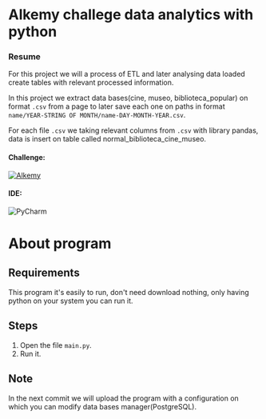 # Alkemy challege data analytics with python

### Resume

For this project we will a process of ETL and later analysing data loaded create tables with relevant processed information.

In this project we extract data bases(cine, museo, biblioteca_popular) on format `.csv` from a page to later save each one on paths in format `name/YEAR-STRING OF MONTH/name-DAY-MONTH-YEAR.csv`.

For each file `.csv` we taking relevant columns from `.csv` with library pandas, data is insert on table called normal_biblioteca_cine_museo.

#### Challenge: 
[![Alkemy](https://img.shields.io/badge/Alkemy-blue?style=for-the-badge&logo=Alkemy&logoColor=white)](https://github.com/xlmriosx/alkemy_challege_data_analytics_python/files/8091659/Challenge.Data.Analytics.con.Python.pdf)

#### IDE: 
![PyCharm](https://img.shields.io/badge/PyCharm-66CDAA?style=for-the-badge&logo=PyCharm&logoColor=white)

# About program

## Requirements
This program it's easily to run, don't need download nothing, only having python on your system you can run it.

## Steps
1. Open the file `main.py`.
2. Run it.

## Note

In the next commit we will upload the program with a configuration on which you can modify data bases manager(PostgreSQL).
